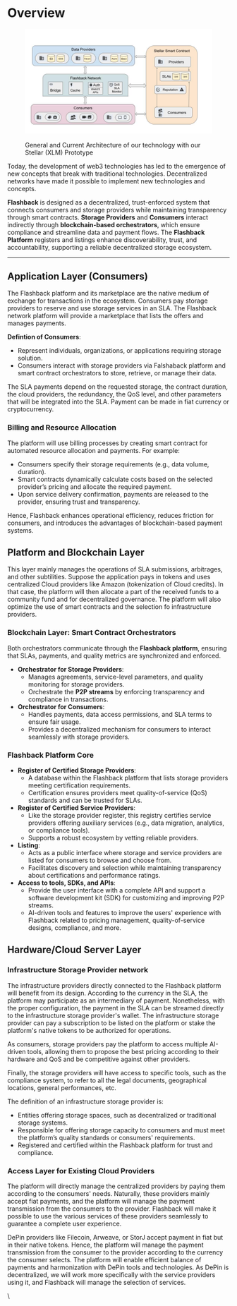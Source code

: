 # Overview

<figure><img src="../../.gitbook/assets/Flashback Network Design.pptx.jpg" alt=""><figcaption><p>General and Current Architecture of our technology with our Stellar (XLM) Prototype</p></figcaption></figure>

Today, the development of web3 technologies has led to the emergence of new concepts that break with traditional technologies. Decentralized networks have made it possible to implement new technologies and concepts.

**Flashback** is designed as a decentralized, trust-enforced system that connects consumers and storage providers while maintaining transparency through smart contracts. **Storage Providers** and **Consumers** interact indirectly through **blockchain-based orchestrators**, which ensure compliance and streamline data and payment flows. The **Flashback Platform** registers and listings enhance discoverability, trust, and accountability, supporting a reliable decentralized storage ecosystem.

***

## **Application Layer (Consumers)**

The Flashback platform and its marketplace are the native medium of exchange for transactions in the ecosystem. Consumers pay storage providers to reserve and use storage services in an SLA. The Flashback network platform will provide a marketplace that lists the offers and manages payments.&#x20;

**Defintion of Consumers**:

* Represent individuals, organizations, or applications requiring storage solution.&#x20;
* Consumers interact with storage providers via Falshaback platform and smart contract orchestrators to store, retrieve, or manage their data.

The SLA payments depend on the requested storage, the contract duration, the cloud providers, the redundancy, the QoS level, and other parameters that will be integrated into the SLA. Payment can be made in fiat currency or cryptocurrency.&#x20;

### **Billing and Resource Allocation**

The platform will use billing processes by creating smart contract for automated resource allocation and payments. For example:

* Consumers specify their storage requirements (e.g., data volume, duration).
* Smart contracts dynamically calculate costs based on the selected provider’s pricing and allocate the required payment.
* Upon service delivery confirmation, payments are released to the provider, ensuring trust and transparency.

Hence, Flashback enhances operational efficiency, reduces friction for consumers, and introduces the advantages of blockchain-based payment systems.

## **Platform and Blockchain Layer**

This layer mainly manages the operations of SLA submissions, arbitrages, and other subtilities. Suppose the application pays in tokens and uses centralized Cloud providers like Amazon (tokenization of Cloud credits). In that case, the platform will then allocate a part of the received funds to a community fund and for decentralized governance. The platform will also optimize the use of smart contracts and the selection fo infrastructure providers.

### **Blockchain Layer: Smart Contract Orchestrators**

Both orchestrators communicate through the **Flashback platform**, ensuring that SLAs, payments, and quality metrics are synchronized and enforced.

* **Orchestrator for Storage Providers**:
  * Manages agreements, service-level parameters, and quality monitoring for storage providers.
  * Orchestrate the **P2P streams** by enforcing transparency and compliance in transactions.
* **Orchestrator for Consumers**:
  * Handles payments, data access permissions, and SLA terms to ensure fair usage.
  * Provides a decentralized mechanism for consumers to interact seamlessly with storage providers.

### **Flashback Platform Core**

* **Register of Certified Storage Providers**:
  * A database within the Flashback platform that lists storage providers meeting certification requirements.
  * Certification ensures providers meet quality-of-service (QoS) standards and can be trusted for SLAs.
* **Register of Certified Service Providers**:
  * Like the storage provider register, this registry certifies service providers offering auxiliary services (e.g., data migration, analytics, or compliance tools).
  * Supports a robust ecosystem by vetting reliable providers.
* **Listing**:
  * Acts as a public interface where storage and service providers are listed for consumers to browse and choose from.
  * Facilitates discovery and selection while maintaining transparency about certifications and performance ratings.
* **Access to tools, SDKs, and APIs**:
  * Provide the user interface with a complete API and support a software development kit (SDK) for customizing and improving P2P streams.&#x20;
  * AI-driven tools and features to improve the users' experience with Flashback related to pricing management, quality-of-service designs, compliance, and more.

## **Hardware/Cloud Server Layer**

### **Infrastructure Storage Provider network**

The infrastructure providers directly connected to the Flashback platform will benefit from its design. According to the currency in the SLA, the platform may participate as an intermediary of payment. Nonetheless, with the proper configuration, the payment in the SLA can be streamed directly to the infrastructure storage provider's wallet. The infrastructure storage provider can pay a subscription to be listed on the platform or stake the platform's native tokens to be authorized for operations.&#x20;

As consumers, storage providers pay the platform to access multiple AI-driven tools, allowing them to propose the best pricing according to their hardware and QoS and be competitive against other providers.

Finally, the storage providers will have access to specific tools, such as the compliance system, to refer to all the legal documents, geographical locations, general performances, etc.

The definition of an infrastructure storage provider is:

* Entities offering storage spaces, such as decentralized or traditional storage systems.&#x20;
* Responsible for offering storage capacity to consumers and must meet the platform’s quality standards or consumers' requirements.&#x20;
* Registered and certified within the Flashback platform for trust and compliance.

### **Access Layer for Existing Cloud Providers**

The platform will directly manage the centralized providers by paying them according to the consumers' needs. Naturally, these providers mainly accept fiat payments, and the platform will manage the payment transmission from the consumers to the provider. Flashback will make it possible to use the various services of these providers seamlessly to guarantee a complete user experience.&#x20;

DePin providers like Filecoin, Arweave, or StorJ accept payment in fiat but in their native tokens. Hence, the platform will manage the payment transmission from the consumer to the provider according to the currency the consumer selects. The platform will enable efficient balance of payments and harmonization with DePin tools and technologies. As DePin is decentralized, we will work more specifically with the service providers using it, and Flashback will manage the selection of services.

\
